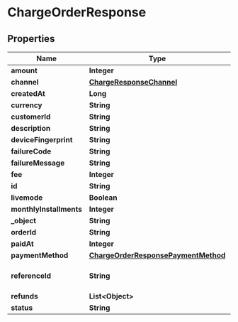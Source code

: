 

# ChargeOrderResponse


## Properties

| Name | Type | Description | Notes |
|------------ | ------------- | ------------- | -------------|
|**amount** | **Integer** |  |  [optional] |
|**channel** | [**ChargeResponseChannel**](ChargeResponseChannel.md) |  |  [optional] |
|**createdAt** | **Long** |  |  [optional] |
|**currency** | **String** |  |  [optional] |
|**customerId** | **String** |  |  [optional] |
|**description** | **String** |  |  [optional] |
|**deviceFingerprint** | **String** |  |  [optional] |
|**failureCode** | **String** |  |  [optional] |
|**failureMessage** | **String** |  |  [optional] |
|**fee** | **Integer** |  |  [optional] |
|**id** | **String** |  |  [optional] |
|**livemode** | **Boolean** |  |  [optional] |
|**monthlyInstallments** | **Integer** |  |  [optional] |
|**_object** | **String** |  |  [optional] |
|**orderId** | **String** |  |  [optional] |
|**paidAt** | **Integer** |  |  [optional] |
|**paymentMethod** | [**ChargeOrderResponsePaymentMethod**](ChargeOrderResponsePaymentMethod.md) |  |  [optional] |
|**referenceId** | **String** | Reference ID of the charge |  [optional] |
|**refunds** | **List&lt;Object&gt;** |  |  [optional] |
|**status** | **String** |  |  [optional] |



